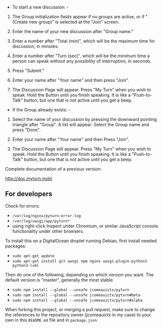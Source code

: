 - To start a new discussion: -

1. The Group initialization fields appear if no groups are active, or if "(Create new group)" is selected at the "Join" screen.

2. Enter the name of your new discussion after "Group name."

3. Enter a number after "Total (min)", which will be the maximum time for discussion, in minutes. 

4. Enter a number after "Turn (sec)", which will be the minimum time a person can speak without any possibility of interruption, in seconds.

5. Press "Submit."

6. Enter your name after "Your name" and then press "Join". 

7. The Discussion Page will appear. Press "My Turn" when you wish to speak. Hold the Button until you finish speaking. It is like a "Push-to-Talk" button, but one that is not active until you get a beep.


- If the Group already exists: -

1. Select the name of your discussion by pressing the downward pointing triangle after "Group". A list will appear. Select the Group name and press “Done".

2. Enter your name after "Your name" and then Press "Join". 

3. The Discussion Page will appear. Press "My Turn" when you wish to speak. Hold the Button until you finish speaking. It is like a "Push-to-Talk" button, but one that is not active until you get a beep.

Complete documentation of a previous version: 

http://doc.myturn.mobi

## For developers

Check for errors:
- `/var/log/nginx/pyturn-error.log`
- `/var/log/uwsgi/app/pyturn*`
- using right-click Inspect under Chromium, or similar JavaScript console
  functionality under other browsers.  

To install this on a DigitalOcean droplet running Debian, first install
needed packages:

- `sudo apt-get update`
- `sudo apt-get install git uwsgi npm nginx uwsgi-plugin-python3 python3-lxml`

Then do one of the following, depending on which version you want. The default 
version is "master", generally the most stable:

- `sudo npm install --global --unsafe jcomeauictx/pyturn`
- `sudo npm install --global --unsafe jcomeauictx/pyturn#beta`
- `sudo npm install --global --unsafe jcomeauictx/pyturn#alpha`

When forking this project, or merging a pull request, make sure to change the
references to the repository owner (jcomeauictx in my case) to your own in this
`README.md` file and in `package.json`.
